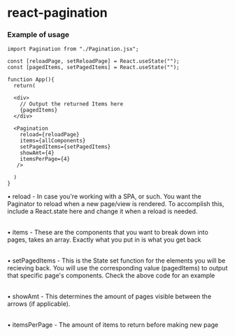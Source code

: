 # react-pagination

<h3>Example of usage</h3>

    import Pagination from "./Pagination.jsx";
    
    const [reloadPage, setReloadPage] = React.useState("");
    const [pagedItems, setPagedItems] = React.useState("");

    function App(){
      return(
      
      <div>
        // Output the returned Items here
        {pagedItems}
      </div>

      <Pagination
        reload={reloadPage}
        items={allComponents}
        setPagedItems={setPagedItems}
        showAmt={4}
        itemsPerPage={4}
       /> 
       
      )
    }

&bull; reload - In case you're working with a SPA, or such. You want the Paginator to reload when a new page/view is rendered. To accomplish this, include a React.state here and change it when a reload is needed.<br><br>

&bull; items - These are the components that you want to break down into pages, takes an array. Exactly what you put in is what you get back<br><br>

&bull; setPagedItems - This is the State set function for the elements you will be recieving back. You will use the corresponding value (pagedItems) to output that specific page's components. Check the above code for an example<br><br>

&bull; showAmt -  This determines the amount of pages visible between the arrows (if applicable).<br><br>

&bull; itemsPerPage - The amount of items to return before making new page<br><br>
